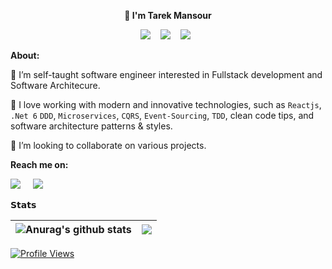 <p align="center"><strong> 👋 I'm Tarek Mansour </strong></p>
<p align="center"> 
  <img src="https://img.shields.io/badge/.NET-5C2D91?style=for-the-badge&logo=.net&logoColor=white" />&nbsp;&nbsp;&nbsp;
  <img src="https://img.shields.io/badge/javascript-%23323330.svg?style=for-the-badge&logo=javascript&logoColor=%23F7DF1E" />&nbsp;&nbsp;&nbsp;
  <img src="https://img.shields.io/badge/azure-%230072C6.svg?style=for-the-badge&logo=azure-devops&logoColor=white" />&nbsp;&nbsp;
</p>

**About:**

👀 I’m self-taught software engineer interested in Fullstack development and Software Architecure.

:battery: I love working with modern and innovative technologies, such as `Reactjs`, `.Net 6` `DDD`, `Microservices`, `CQRS`, `Event-Sourcing`, `TDD`, clean code tips, and software architecture patterns & styles.

💞️ I’m looking to collaborate on various projects.

**Reach me on:**
<p>
  <a target="_blank"href="https://twitter.com/mansour__tarek"><img src="https://img.shields.io/badge/twitter-%231DA1F2.svg?&style=for-the-badge&logo=twitter&logoColor=white" /></a>&nbsp;&nbsp;&nbsp;&nbsp;
  <a target="_blank"href="https://www.linkedin.com/in/tma-dotnet//"><img src="https://img.shields.io/badge/linkedin-%230077B5.svg?&style=for-the-badge&logo=linkedin&logoColor=white"/></a>&nbsp;&nbsp;&nbsp;&nbsp;
</p>

**𝗦𝘁𝗮𝘁𝘀**

| <img align="center" src="https://github-readme-stats.vercel.app/api?username=tarekmansour&hide=stars&include_all_commits=true&theme=buefy&hide_border=true" alt="Anurag's github stats" /> | <img align="center" src="https://github-readme-stats.vercel.app/api/top-langs/?username=tarekmansour&layout=compact&theme=buefy&hide_border=true" /> |
| ------------- | ------------- |

<!---
stats Options: &hide=stars,commits,prs,issues,contribs
--->

[![Profile Views](https://komarev.com/ghpvc/?username=tarekmansour&label=Profile%20Views&color=0e75b6&style=flat)](https://github.com/tarekmansour)

